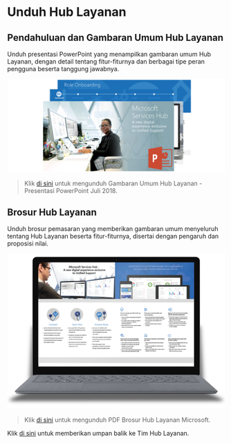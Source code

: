 # <a name="services-hub-downloads"></a>Unduh Hub Layanan

## <a name="services-hub-introduction-and-overview"></a>Pendahuluan dan Gambaran Umum Hub Layanan

Unduh presentasi PowerPoint yang menampilkan gambaran umum Hub Layanan, dengan detail tentang fitur-fiturnya dan berbagai tipe peran pengguna beserta tanggung jawabnya.

![Unduh PPTX Hub Layanan](downloads-deck2.png)
> Klik <a href="assets-deck.pptx" download>di sini</a> untuk mengunduh Gambaran Umum Hub Layanan - Presentasi PowerPoint Juli 2018.


## <a name="services-hub-brochure"></a>Brosur Hub Layanan

Unduh brosur pemasaran yang memberikan gambaran umum menyeluruh tentang Hub Layanan beserta fitur-fiturnya, disertai dengan pengaruh dan proposisi nilai.

![Unduh PDF Hub Layanan](downloads-brochure.png)

> Klik <a href="assets-brochure.pdf" download>di sini</a> untuk mengunduh PDF Brosur Hub Layanan Microsoft.




Klik <a href="https://serviceshub.uservoice.com/forums/382518-services-hub-ideas" target="_blank">di sini</a> untuk memberikan umpan balik ke Tim Hub Layanan.
